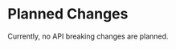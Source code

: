 <!-- SPDX-FileCopyrightText: 2022 geisserml <geisserml@gmail.com> -->
<!-- SPDX-License-Identifier: CC-BY-4.0 -->

# Planned Changes

<!-- The following API breaking changes are in consideration for the next major release: -->
Currently, no API breaking changes are planned.
